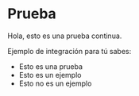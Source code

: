 # Prueba

Hola, esto es una prueba continua.

Ejemplo de integración para tú sabes:

* Esto es una prueba
* Esto es un ejemplo
* Esto no es un ejemplo

